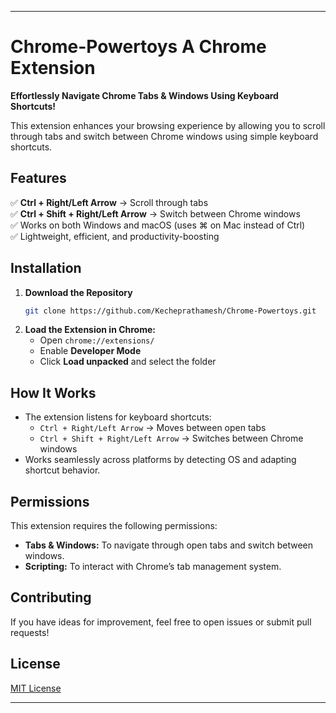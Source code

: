 
---  

# **Chrome-Powertoys** A Chrome Extension  

**Effortlessly Navigate Chrome Tabs & Windows Using Keyboard Shortcuts!**  

This extension enhances your browsing experience by allowing you to scroll through tabs and switch between Chrome windows using simple keyboard shortcuts.  

## Features  
✅ **Ctrl + Right/Left Arrow** → Scroll through tabs  
✅ **Ctrl + Shift + Right/Left Arrow** → Switch between Chrome windows  
✅ Works on both Windows and macOS (uses ⌘ on Mac instead of Ctrl)  
✅ Lightweight, efficient, and productivity-boosting  

## Installation  
1. **Download the Repository**  
   ```sh  
   git clone https://github.com/Kecheprathamesh/Chrome-Powertoys.git  
   ```  
2. **Load the Extension in Chrome:**  
   - Open `chrome://extensions/`  
   - Enable **Developer Mode**  
   - Click **Load unpacked** and select the folder  

## How It Works  
- The extension listens for keyboard shortcuts:  
  - `Ctrl + Right/Left Arrow` → Moves between open tabs  
  - `Ctrl + Shift + Right/Left Arrow` → Switches between Chrome windows  
- Works seamlessly across platforms by detecting OS and adapting shortcut behavior.  

## Permissions  
This extension requires the following permissions:  
- **Tabs & Windows:** To navigate through open tabs and switch between windows.  
- **Scripting:** To interact with Chrome’s tab management system.  

## Contributing  
If you have ideas for improvement, feel free to open issues or submit pull requests!  

## License  
[MIT License](LICENSE)  

---  
